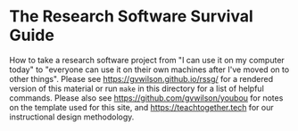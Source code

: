 # The Research Software Survival Guide

How to take a research software project from "I can use it on my computer today"
to "everyone can use it on their own machines after I've moved on to other things".
Please see <https://gvwilson.github.io/rssg/> for a rendered version of this material
or run `make` in this directory for a list of helpful commands.
Please also see <https://github.com/gvwilson/youbou> for notes on the template used for this site,
and <https://teachtogether.tech> for our instructional design methodology.
